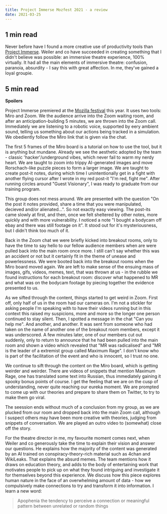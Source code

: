 ```yaml
---
title: Project Immerse Mozfest 2021 - a review
date: 2021-03-25
---
```


## 1 min read

Never before have I found a more creative use of productivity tools than [Project Immerse](https://lanceweiler.com/project-immerse/). Weiler and co have succeeded in creating something that I didn't believe was possible: an immersive theatre experience, 100% virtually. It had all the main elements of immersive theatre: confusion, paranoia, absurdity - I say this with great affection. In me, they've gained a loyal groupie.

## 5 min read
**Spoilers**

Project Immerse premiered at the [Mozilla festival](https://www.mozillafestival.org/en/) this year. It uses two tools: Miro and Zoom. We the audience arrive into the Zoom waiting room, and after an anticipation-building 5 minutes, we are thrown into the Zoom call. Immediately we are listening to a robotic voice, supported by eery ambient sound, telling us something about our actions being tracked in a simulation. We obediently follow the Miro link that is given via the chat.

The first 5 frames of the Miro board is a tutorial on how to use the tool, but it is anything but mundane. Already we see the aesthetic adopted by the team - classic 'hacker'/underground vibes, which never fail to warm my nerdy heart. We are taught to zoom into trippy AI-generated images and move Rorschach-like puzzle pieces to form a larger image. We are taught to create post-it notes, during which time I unintentionally get in a fight with another flying cursor after I wrote in my red post-it "I'm red, fight me". After running circles around "Guest Visionary", I was ready to graduate from our training program.

This group does not mess around. We are presented with the question "On the post it notes provided, share a time that you were manipulated, decieved and/or alienated...". So not exactly easy viewing. The post-its came slowly at first, and then, once we felt sheltered by other notes, more quickly and with more vulnerability. I noticed a note "I bought a bodycam off ebay and there was still footage on it". It stood out for it's mysteriousness, but I didn't think too much of it.

Back in the Zoom chat we were briefly kicked into breakout rooms, only to have the time to say hello to our fellow audience members when are were pulled back into the main room once more. I still can't say whether this was an accident or not but it certainly fit in the theme of unease and powerlessness. We were booted back into the breakout rooms when the Miro board moved again. We are left to make sense of the ensuing mass of images, gifs, videos, memes, text, that was thrown at us - in the rubble we found instructions for each breakout room: discover what happened to MR and what was on the bodycam footage by piecing together the evidence presented to us.

As we sifted through the content, things started to get weird in Zoom. First off, only half of us in the room had our cameras on. I'm not a stickler for asking people I'm speaking with to have their videos running but in this context this raised my suspicions, more and more so the longer one person continued to stay silent. Then, I spotted a message in the chat "Can you help me". And another, and another. It was sent from someone who had taken on the name of another one of the breakout room members, except it was underscored. A few minutes later, one of our members cut out suddenly, only to return to announce that he had been pulled into the main room and shown a video which revealed that "MR was radicalised" and "MR is the leader of a extremist group called Maximum Rage". I don't know who is part of the facilitation of the event and who is innocent, so I trust no one.

We continue to sift through the content on the Miro board, which is getting weirder and weirder. There are videos of snippets that mention Maximum Rage, one has translated some text into Russian, thus immediately gaining it spooky bonus points of course. I get the feeling that we are on the cusp of understanding, never quite reaching our eureka moment. We are prompted to come up with our theories and prepare to share them on Twitter, to try to make them go viral.

The seession ends without much of a conclusion from my group, as we are plucked from our room and dropped back into the main Zoom call, although I suspect others may have been more creative with theories, judging from snippets of conversation. We are played an outro video to (somewhat) close off the story.

For the theatre director in me, my favourite moment comes next, when Weiler and co generously take the time to explain their vision and answer our questions. He explains how the majority of the content was generated by an AI trained on conspiracy-theory-rich material such as 4chan and WikiLeaks. That explains the absurd memes. The team mentions how it draws on education theory, and adds to the body of entertaining work that motivates people to pick up on what they found intriguing and investigate it for themselves beyond this experience. We discuss how this piece explores human nature in the face of an overwhelming amount of data - how we compulsively make connections to try and transform it into information. I learn a new word:

> Apophenia
> the tendency to perceive a connection or meaningful pattern between unrelated or random things
